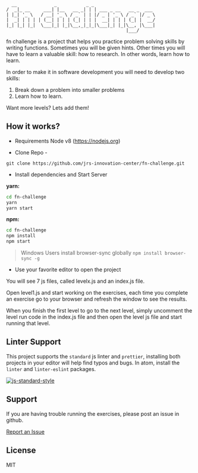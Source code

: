 <pre><code>
  __              _           _ _                       
/  _|_ __     ___| |__   __ _| | | ___ _ __   __ _  ___
| |_| '_ \   / __| '_ \ / _` | | |/ _ | '_ \ / _` |/ _ \
|  _| | | | | (__| | | | (_| | | |  __| | | | (_| |  __/
|_| |_| |_|  \___|_| |_|\__,_|_|_|\___|_| |_|\__, |\___|
                                             |___/                             
</code></pre>

fn challenge is a project that helps you practice problem solving skills by writing functions. Sometimes you will be given hints. Other times you will have to learn a valuable skill: how to research. In other words, learn how to learn.

In order to make it in software development you will need to develop two skills:

1. Break down a problem into smaller problems
2. Learn how to learn.

Want more levels? Lets add them!

## How it works?

* Requirements Node v8 (https://nodejs.org)

- Clone Repo -

`git clone https://github.com/jrs-innovation-center/fn-challenge.git`

* Install dependencies and Start Server

**yarn:**

```sh
cd fn-challenge
yarn
yarn start
```

**npm:**

```sh
cd fn-challenge
npm install
npm start
```

> Windows Users install browser-sync globally
> `npm install browser-sync -g`

* Use your favorite editor to open the project

You will see 7 js files, called levelx.js and an index.js file.

Open level1.js and start working on the exercises, each time you complete an
exercise go to your browser and refresh the window to see the results.

When you finish the first level to go to the next level, simply uncomment the
level run code in the index.js file and then open the level js file and start
running that level.

## Linter Support

This project supports the `standard` js linter and `prettier`, installing both
projects in your editor will help find typos and bugs. In atom, install the
`linter` and `linter-eslint` packages.

[![js-standard-style](https://cdn.rawgit.com/feross/standard/master/badge.svg)](http://standardjs.com)

## Support

If you are having trouble running the exercises, please post an issue in github.

[Report an Issue](/jrs-innovation-center/fn-challenge/issues)

## License

MIT
